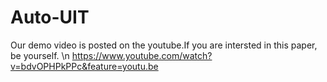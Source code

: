 # Auto-UIT

Our demo video is posted on the youtube.If you are intersted in this paper, be yourself. \n
https://www.youtube.com/watch?v=bdvOPHPkPPc&feature=youtu.be
